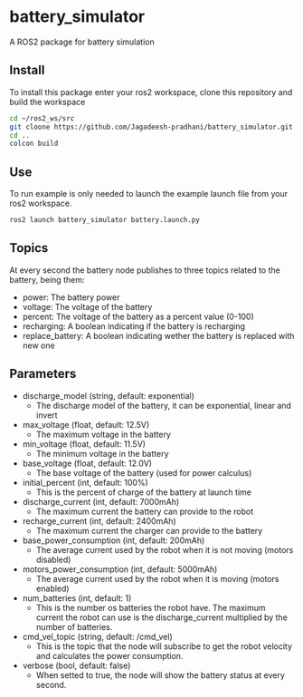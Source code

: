 # battery_simulator
A ROS2 package for battery simulation

## Install 
To install this package enter your ros2 workspace, clone this repository and build the workspace

```bash
cd ~/ros2_ws/src
git cloone https://github.com/Jagadeesh-pradhani/battery_simulator.git
cd ..
colcon build
```

## Use
To run  example is only needed to launch the example launch file from your ros2 workspace.

```bash
ros2 launch battery_simulator battery.launch.py
```

## Topics
At every second the battery node publishes to three topics related to the battery, being them:
- power: The battery power
- voltage: The voltage of the battery
- percent: The voltage of the battery as a percent value (0-100)
- recharging: A boolean indicating if the battery is recharging
- replace_battery: A boolean indicating wether the battery is replaced with new one

## Parameters

- discharge_model (string, default: exponential)
    - The discharge model of the battery, it can be exponential, linear and invert
- max_voltage (float, default: 12.5V)
    - The maximum voltage in the battery
- min_voltage (float, default: 11.5V)
    - The minimum voltage in the battery
- base_voltage (float, default: 12.0V)
    - The base voltage of the battery (used for power calculus)
- initial_percent (int, default: 100%)
    - This is the percent of charge of the battery at launch time
- discharge_current (int, default: 7000mAh)
    - The maximum current the battery can provide to the robot
- recharge_current (int, default: 2400mAh)
    - The maximum current the charger can provide to the battery
- base_power_consumption (int, default: 200mAh)
  - The average current used by the robot when it is not moving (motors disabled)
- motors_power_consumption (int, default: 5000mAh)
  - The average current used by the robot when it is moving (motors enabled)
- num_batteries (int, default: 1)
  - This is the number os batteries the robot have. The maximum current the robot can use is the discharge_current multiplied by the number of batteries.
- cmd_vel_topic (string, default: /cmd_vel)
  - This is the topic that the node will subscribe to get the robot velocity and calculates the power consumption.
- verbose (bool, default: false)
  - When setted to true, the node will show the battery status at every second.
